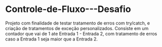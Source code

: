 # Controle-de-Fluxo---Desafio
Projeto com finalidade de testar tratamento de erros com try/catch, e criação de tratamentos de exceção personalizados.
Consiste em um contador que vai de 1 ate Entrada 1 - Entrada 2, com tratamento de erros caso a Entrada 1 seja maior que a Entrada 2.
